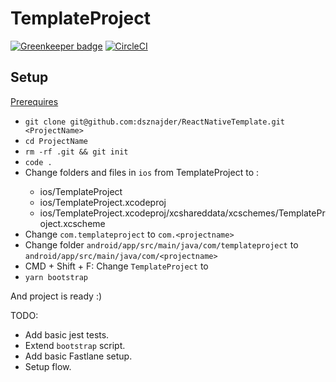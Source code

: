 # TemplateProject

[![Greenkeeper badge](https://badges.greenkeeper.io/dsznajder/ReactNativeTemplate.svg)](https://greenkeeper.io/)
[![CircleCI](https://circleci.com/gh/dsznajder/ReactNativeTemplate/tree/master.svg?style=svg)](https://circleci.com/gh/dsznajder/ReactNativeTemplate/tree/master)

## Setup

[Prerequires](https://gist.github.com/dsznajder/6cc186491f53ca9b1be7eebdf68ab5c5)

- `git clone git@github.com:dsznajder/ReactNativeTemplate.git <ProjectName>`
- `cd ProjectName`
- `rm -rf .git && git init`
- `code .`
- Change folders and files in `ios` from TemplateProject to <ProjectName>:
  - ios/TemplateProject
  - ios/TemplateProject.xcodeproj
  - ios/TemplateProject.xcodeproj/xcshareddata/xcschemes/TemplateProject.xcscheme
- Change `com.templateproject` to `com.<projectname>`
- Change folder `android/app/src/main/java/com/templateproject` to `android/app/src/main/java/com/<projectname>`
- CMD + Shift + F: Change `TemplateProject` to <ProjectName>
- `yarn bootstrap`

And project is ready :)

TODO:

- Add basic jest tests.
- Extend `bootstrap` script.
- Add basic Fastlane setup.
- Setup flow.
